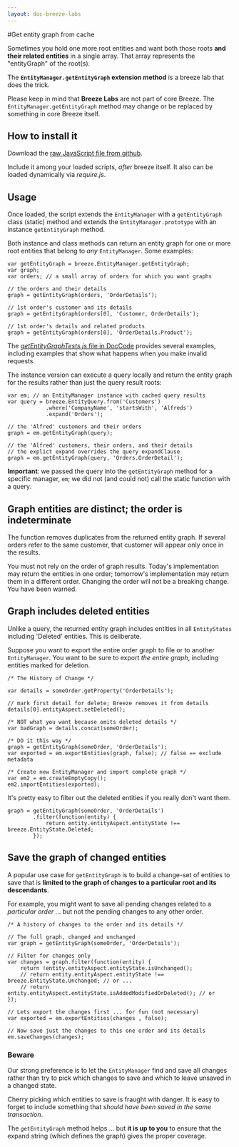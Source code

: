 ```yaml
---
layout: doc-breeze-labs
---
```

#Get entity graph from cache

Sometimes you hold one more root entities and want both those roots **and their related entities** in a single array. That array represents the "entityGraph" of the root(s).

The **`EntityManager.getEntityGraph` extension method** is a breeze lab that does the trick.

<p class="note">Please keep in mind that <b>Breeze Labs</b> are not part of core Breeze. The <code>EntityManager.getEntityGraph</code> method may change or be replaced by something in core Breeze itself.</p>

## How to install it

Download the [raw JavaScript file from github](https://github.com/Breeze/breeze.js.labs/blob/master/breeze.getEntityGraph.js "breeze.getEntityGraph.js on github").

Include it among your loaded scripts, *after* breeze itself. It also can be loaded dynamically via *require.js*.

## Usage

Once loaded, the script extends the `EntityManager` with a `getEntityGraph` class (static) method and extends the `EntityManager.prototype` with an instance `getEntityGraph` method.

Both instance and class methods can return an entity graph for one or more root entities that belong to *any* `EntityManager`. Some examples:

    var getEntityGraph = breeze.EntityManager.getEntityGraph;
    var graph;
    var orders; // a small array of orders for which you want graphs
  
    // the orders and their details
    graph = getEntityGraph(orders, 'OrderDetails');
   
    // 1st order's customer and its details
    graph = getEntityGraph(orders[0], 'Customer, OrderDetails');
  
    // 1st order's details and related products
    graph = getEntityGraph(orders[0], 'OrderDetails.Product');

<p class="note">The <a href="https://github.com/Breeze/breeze.js.samples/blob/619eb2bb27d0fc55f56b0d73f0966bbfdda5fa12/net/DocCode/DocCode/tests/getEntityGraphTests.js" target="_blank" title="getEntityGraphTests.js in DocCode"><em>getEntityGraphTests.js</em> file in DocCode</a> provides several examples, including examples that show what happens when you make invalid requests.</p>

The instance version can execute a query locally and return the entity graph for the results rather than just the query result roots:

    var em; // an EntityManager instance with cached query results
    var query = breeze.EntityQuery.from('Customers')
                .where('CompanyName', 'startsWith', 'Alfreds')
                .expand('Orders');
  
    // the 'Alfred' customers and their orders
    graph = em.getEntityGraph(query);

    // the 'Alfred' customers, their orders, and their details
    // the explict expand overrides the query expandClause
    graph = em.getEntityGraph(query, 'Orders.OrderDetail');

**Important**: we passed the query into the `getEntityGraph` method for a specific manager, `em`; we did not (and could not) call the static function with a query.

## Graph entities are distinct; the order is indeterminate
The function removes duplicates from the returned entity graph. If several orders refer to the same customer, that customer will appear only once in the results.

You must not rely on the order of graph results. Today's implementation may return the entities in one order; tomorrow's implementation may return them in a different order. Changing the order will not be a breaking change. You have been warned.
 
## Graph includes deleted entities

Unlike a query, the returned entity graph includes entities in all `EntityStates` including 'Deleted' entities. This is deliberate.  

Suppose you want to export the entire order graph to file or to another `EntityManager`. You want to be sure to export *the entire graph*, including entities marked for deletion.

    /* The History of Change */

    var details = someOrder.getProperty('OrderDetails');

    // mark first detail for delete; Breeze removes it from details
    details[0].entityAspect.setDeleted(); 

    /* NOT what you want because omits deleted details */
    var badGraph = details.concat(someOrder);

    /* DO it this way */
    graph = getEntityGraph(someOrder, 'OrderDetails');
    var exported = em.exportEntities(graph, false); // false == exclude metadata

    /* Create new EntityManager and import complete graph */
    var em2 = em.createEmptyCopy();
    em2.importEntities(exported);

It's pretty easy to filter out the deleted entities if you really don't want them.

    graph = getEntityGraph(someOrder, 'OrderDetails')
            .filter(function(entity) {
                return entity.entityAspect.entityState !== breeze.EntityState.Deleted;
            });

<a name="save-graph"></a>
## Save the graph of changed entities

A popular use case for `getEntityGraph` is to build a change-set of entities to save that is **limited to the graph of changes to a particular root and its descendants**.

For example, you might want to save all pending changes related to a *particular order* ... but not the pending changes to any other order.

    /* A history of changes to the order and its details */

    // The full graph, changed and unchanged
    var graph = getEntityGraph(someOrder, 'OrderDetails');
 
    // Filter for changes only   
    var changes = graph.filter(function(entity) {
        return !entity.entityAspect.entityState.isUnchanged();
        // return entity.entityAspect.entityState !== breeze.EntityState.Unchanged; // or ...
        // return entity.entityAspect.entityState.isAddedModifiedOrDeleted(); // or
    });

    // Lets export the changes first ... for fun (not necessary)
    var exported = em.exportEntities(changes , false);

    // Now save just the changes to this one order and its details
    em.saveChanges(changes);

### Beware

Our strong preference is to let the `EntityManager` find and save all changes rather than try to pick which changes to save and which to leave unsaved in a changed state.

Cherry picking which entities to save is fraught with danger. It is easy to forget to include something that *should have been saved in the same transaction*.

The `getEntityGraph` method helps ... but **it is up to you** to ensure that the expand string (which defines the graph) gives the proper coverage.
